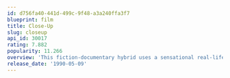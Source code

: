 ```yaml
---
id: d756fa40-441d-499c-9f48-a3a240ffa3f7
blueprint: film
title: Close-Up
slug: closeup
api_id: 30017
rating: 7.882
popularity: 11.266
overview: 'This fiction-documentary hybrid uses a sensational real-life event—the arrest of a young man on charges that he fraudulently impersonated the well-known filmmaker Mohsen Makhmalbaf—as the basis for a stunning, multilayered investigation into movies, identity, artistic creation, and existence, in which the real people from the case play themselves.'
release_date: '1990-05-09'
---
```

